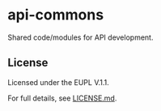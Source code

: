 # api-commons
Shared code/modules for API development.

## License

Licensed under the EUPL V.1.1.

For full details, see [LICENSE.md](LICENSE.md).
